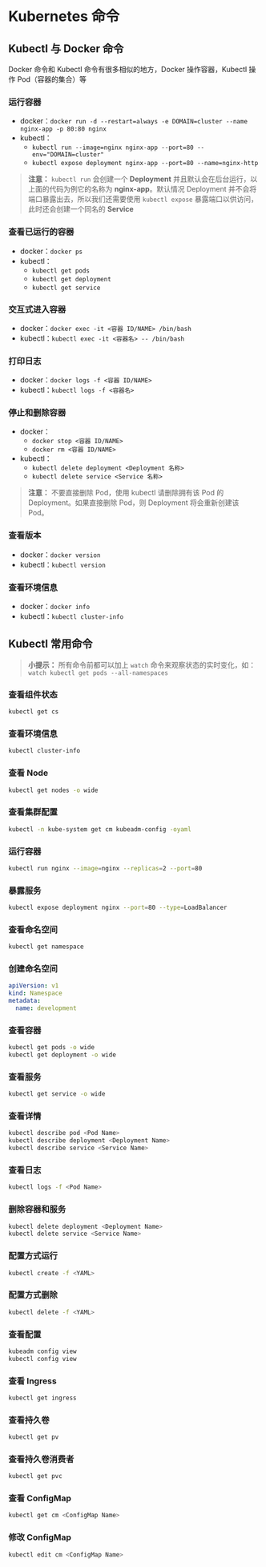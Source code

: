 # Kubernetes 命令



## Kubectl 与 Docker 命令

Docker 命令和 Kubectl 命令有很多相似的地方，Docker 操作容器，Kubectl 操作 Pod（容器的集合）等


### 运行容器

- docker：`docker run -d --restart=always -e DOMAIN=cluster --name nginx-app -p 80:80 nginx`
- kubectl：
  - `kubectl run --image=nginx nginx-app --port=80 --env="DOMAIN=cluster"`
  - `kubectl expose deployment nginx-app --port=80 --name=nginx-http`

> **注意：** `kubectl run` 会创建一个 **Deployment** 并且默认会在后台运行，以上面的代码为例它的名称为 **nginx-app**。默认情况 Deployment 并不会将端口暴露出去，所以我们还需要使用 `kubectl expose` 暴露端口以供访问，此时还会创建一个同名的 **Service**


### 查看已运行的容器

- docker：`docker ps`
- kubectl：
  - `kubectl get pods`
  - `kubectl get deployment`
  - `kubectl get service`


### 交互式进入容器

- docker：`docker exec -it <容器 ID/NAME> /bin/bash`
- kubectl：`kubectl exec -it <容器名> -- /bin/bash`


### 打印日志

- docker：`docker logs -f <容器 ID/NAME>`
- kubectl：`kubectl logs -f <容器名>`



### 停止和删除容器

- docker：
  - `docker stop <容器 ID/NAME>`
  - `docker rm <容器 ID/NAME>`
- kubectl：
  - `kubectl delete deployment <Deployment 名称>`
  - `kubectl delete service <Service 名称>`

> **注意：** 不要直接删除 Pod，使用 kubectl 请删除拥有该 Pod 的 Deployment。如果直接删除 Pod，则 Deployment 将会重新创建该 Pod。



### 查看版本

- docker：`docker version`
- kubectl：`kubectl version`


### 查看环境信息

- docker：`docker info`
- kubectl：`kubectl cluster-info`


## Kubectl 常用命令

> **小提示：** 所有命令前都可以加上 `watch` 命令来观察状态的实时变化，如：`watch kubectl get pods --all-namespaces`

### 查看组件状态

```bash
kubectl get cs
```

### 查看环境信息

```bash
kubectl cluster-info
```

### 查看 Node

```bash
kubectl get nodes -o wide
```

### 查看集群配置

```bash
kubectl -n kube-system get cm kubeadm-config -oyaml
```

### 运行容器

```bash
kubectl run nginx --image=nginx --replicas=2 --port=80
```

### 暴露服务

```bash
kubectl expose deployment nginx --port=80 --type=LoadBalancer
```

### 查看命名空间

```bash
kubectl get namespace
```

### 创建命名空间

```yaml
apiVersion: v1
kind: Namespace
metadata:
  name: development
```

### 查看容器

```bash
kubectl get pods -o wide
kubectl get deployment -o wide
```

### 查看服务

```bash
kubectl get service -o wide
```

### 查看详情

```bash
kubectl describe pod <Pod Name>
kubectl describe deployment <Deployment Name>
kubectl describe service <Service Name>
```

### 查看日志

```bash
kubectl logs -f <Pod Name>
```

### 删除容器和服务

```bash
kubectl delete deployment <Deployment Name>
kubectl delete service <Service Name>
```

### 配置方式运行

```bash
kubectl create -f <YAML>
```

### 配置方式删除

```bash
kubectl delete -f <YAML>
```

### 查看配置

```bash
kubeadm config view
kubectl config view
```

### 查看 Ingress

```bash
kubectl get ingress
```

### 查看持久卷

```bash
kubectl get pv
```

### 查看持久卷消费者

```bash
kubectl get pvc
```

### 查看 ConfigMap

```bash
kubectl get cm <ConfigMap Name>
```

### 修改 ConfigMap

```bash
kubectl edit cm <ConfigMap Name>
```